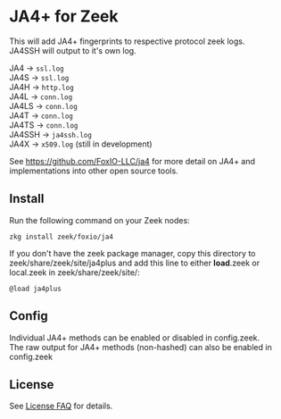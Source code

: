 # JA4+ for Zeek
This will add JA4+ fingerprints to respective protocol zeek logs.  
JA4SSH will output to it's own log.  

JA4 &rarr; ```ssl.log```  
JA4S &rarr; ```ssl.log```  
JA4H &rarr; ```http.log```  
JA4L &rarr; ```conn.log```  
JA4LS &rarr; ```conn.log```  
JA4T &rarr; ```conn.log```  
JA4TS &rarr; ```conn.log```  
JA4SSH &rarr; ```ja4ssh.log```  
JA4X &rarr; ```x509.log``` (still in development)  

See https://github.com/FoxIO-LLC/ja4 for more detail on JA4+ and implementations into other open source tools.

## Install
Run the following command on your Zeek nodes:
```
zkg install zeek/foxio/ja4
```

If you don't have the zeek package manager, copy this directory to zeek/share/zeek/site/ja4plus and add this line to either __load__.zeek or local.zeek in zeek/share/zeek/site/:
```
@load ja4plus
```

## Config
Individual JA4+ methods can be enabled or disabled in config.zeek.  
The raw output for JA4+ methods (non-hashed) can also be enabled in config.zeek

## License
See [License FAQ](https://github.com/FoxIO-LLC/ja4/blob/main/License%20FAQ.md) for details.
